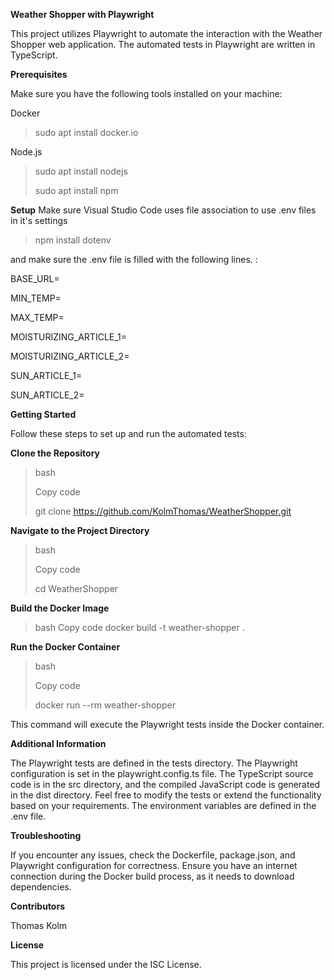 ******Weather Shopper with Playwright******

This project utilizes Playwright to automate the interaction with the Weather Shopper web application. The automated tests in Playwright are written in TypeScript.

**Prerequisites**

Make sure you have the following tools installed on your machine:

Docker
>sudo apt install docker.io

Node.js
>sudo apt install nodejs
>
>sudo apt install npm

**Setup**
Make sure Visual Studio Code uses file association to use .env files in it's settings
> npm install dotenv

and make sure the .env file is filled with the following lines. :

BASE_URL=

MIN_TEMP=

MAX_TEMP=

MOISTURIZING_ARTICLE_1=

MOISTURIZING_ARTICLE_2=

SUN_ARTICLE_1=

SUN_ARTICLE_2=




**Getting Started**

Follow these steps to set up and run the automated tests:

**Clone the Repository**

>bash
>
>Copy code
>
>git clone https://github.com/KolmThomas/WeatherShopper.git

**Navigate to the Project Directory**
>bash
>
>Copy code
>
>cd WeatherShopper

**Build the Docker Image**

>bash
>Copy code
>docker build -t weather-shopper .

**Run the Docker Container**

>bash
>
>Copy code
>
>docker run --rm weather-shopper

This command will execute the Playwright tests inside the Docker container.

**Additional Information**

The Playwright tests are defined in the tests directory.
The Playwright configuration is set in the playwright.config.ts file.
The TypeScript source code is in the src directory, and the compiled JavaScript code is generated in the dist directory.
Feel free to modify the tests or extend the functionality based on your requirements.
The environment variables are defined in the .env file.

**Troubleshooting**

If you encounter any issues, check the Dockerfile, package.json, and Playwright configuration for correctness.
Ensure you have an internet connection during the Docker build process, as it needs to download dependencies.

**Contributors**

Thomas Kolm

**License**

This project is licensed under the ISC License.
